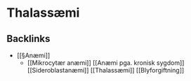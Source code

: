 # Thalassæmi

## Backlinks
* [[§Anæmi]]
	* [[Mikrocytær anæmi]]
	[[Anæmi pga. kronisk sygdom]]
	[[Sideroblastanæmi]]
	[[Thalassæmi]]
	[[Blyforgiftning]]

<!-- {BearID:C0F620D7-FC60-4694-9335-8BCB9F6416F1-43570-000058AF180678E0} -->
